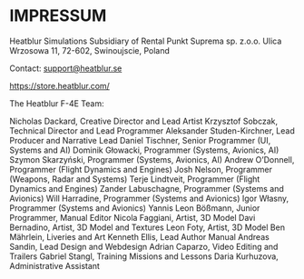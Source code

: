 # IMPRESSUM

Heatblur Simulations
Subsidiary of Rental Punkt Suprema sp. z.o.o.
Ulica Wrzosowa 11, 72-602, Swinoujscie, Poland

Contact: support@heatblur.se

<https://store.heatblur.com/>

The Heatblur F-4E Team:

Nicholas Dackard, Creative Director and Lead Artist
Krzysztof Sobczak, Technical Director and Lead Programmer
Aleksander Studen-Kirchner, Lead Producer and Narrative Lead
Daniel Tischner, Senior Programmer (UI, Systems and AI)
Dominik Głowacki, Programmer (Systems, Avionics, AI)
Szymon Skarzyński, Programmer (Systems, Avionics, AI)
Andrew O’Donnell, Programmer (Flight Dynamics and Engines)
Josh Nelson, Programmer (Weapons, Radar and Systems)
Terje Lindtveit, Programmer (Flight Dynamics and Engines)
Zander Labuschagne, Programmer (Systems and Avionics)
Will Harradine, Programmer (Systems and Avionics)
Igor Własny, Programmer (Systems and Avionics)
Yannis Leon Bößmann, Junior Programmer, Manual Editor
Nicola Faggiani, Artist, 3D Model
Davi Bernadino, Artist, 3D Model and Textures
Leon Foty, Artist, 3D Model
Ben Mährlein, Liveries and Art
Kenneth Ellis, Lead Author Manual
Andreas Sandin, Lead Design and Webdesign
Adrian Caparzo, Video Editing and Trailers
Gabriel Stangl, Training Missions and Lessons
Daria Kurhuzova, Administrative Assistant
